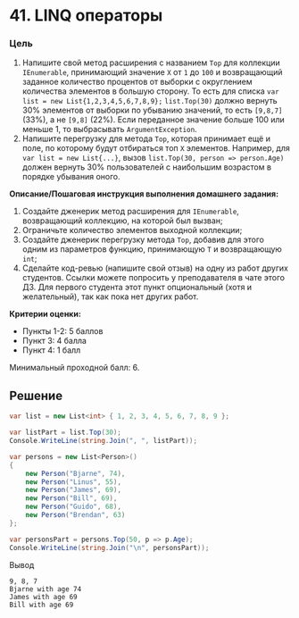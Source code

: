 # 41. LINQ операторы

### Цель

1. Напишите свой метод расширения с названием `Top` для коллекции `IEnumerable`,
принимающий значение `Х` от `1` до `100` и возвращающий заданное количество процентов от выборки с округлением количества элементов в большую сторону.
То есть для списка `var list = new List{1,2,3,4,5,6,7,8,9};`
`list.Top(30)` должно вернуть 30% элементов от выборки по убыванию значений, то есть `[9,8,7]` (33%), а не `[9,8]` (22%).
Если переданное значение больше 100 или меньше 1, то выбрасывать `ArgumentException`.
2. Напишите перегрузку для метода `Top`, которая принимает ещё и поле, по которому будут отбираться топ `Х` элементов.
Например, для `var list = new List{...}`, вызов `list.Top(30, person => person.Age)` должен вернуть 30% пользователей с наибольшим возрастом в порядке убывания оного.

**Описание/Пошаговая инструкция выполнения домашнего задания:**
1. Создайте дженерик метод расширения для `IEnumerable`, возвращающий коллекцию, на которой был вызван;
2. Ограничьте количество элементов выходной коллекции;
3. Создайте дженерик перегрузку метода `Top`, добавив для этого одним из параметров функцию, принимающую `T` и возвращающую `int`;
4. Сделайте код-ревью (напишите свой отзыв) на одну из работ других студентов. Ссылки можете попросить у преподавателя в чате этого ДЗ. Для первого студента этот пункт опциональный (хотя и желательный), так как пока нет других работ.

**Критерии оценки:**

* Пункты 1-2: 5 баллов
* Пункт 3: 4 балла
* Пункт 4: 1 балл

Минимальный проходной балл: 6.

## Решение

```csharp
var list = new List<int> { 1, 2, 3, 4, 5, 6, 7, 8, 9 };

var listPart = list.Top(30);
Console.WriteLine(string.Join(", ", listPart));

var persons = new List<Person>()
{
    new Person("Bjarne", 74),
    new Person("Linus", 55),
    new Person("James", 69),
    new Person("Bill", 69),
    new Person("Guido", 68),
    new Person("Brendan", 63)
};

var personsPart = persons.Top(50, p => p.Age);
Console.WriteLine(string.Join("\n", personsPart));
```

Вывод

```shell
9, 8, 7
Bjarne with age 74
James with age 69
Bill with age 69
```